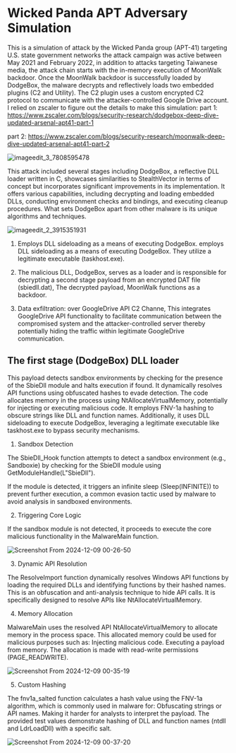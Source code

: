 # Wicked Panda APT Adversary Simulation

This is a simulation of attack by the Wicked Panda group (APT-41) targeting U.S. state government networks the attack campaign was active between May 2021 and February 2022, in addition to attacks targeting Taiwanese media, the attack chain starts with the in-memory execution of MoonWalk backdoor. Once the MoonWalk backdoor is successfully loaded by DodgeBox, the malware decrypts and reflectively loads two embedded plugins (C2 and Utility). The C2 plugin uses a custom encrypted C2 protocol to communicate with the attacker-controlled Google Drive account.
I relied on zscaler to figure out the details to make this simulation: 
part 1: https://www.zscaler.com/blogs/security-research/dodgebox-deep-dive-updated-arsenal-apt41-part-1

part 2: https://www.zscaler.com/blogs/security-research/moonwalk-deep-dive-updated-arsenal-apt41-part-2

![imageedit_3_7808595478](https://github.com/user-attachments/assets/9e7691fa-0407-409a-bf71-e0f6ea00d19e)

This attack included several stages including DodgeBox, a reflective DLL loader written in C, showcases similarities to StealthVector in terms of concept but incorporates significant improvements in its implementation. It offers various capabilities, including decrypting and loading embedded DLLs, conducting environment checks and bindings, and executing cleanup procedures. What sets DodgeBox apart from other malware is its unique algorithms and techniques.

![imageedit_2_3915351931](https://github.com/user-attachments/assets/1ddd642e-4cd1-4bb5-bfc1-6a8e342d6364)

1. Employs DLL sideloading as a means of executing DodgeBox. employs DLL sideloading as a means of executing DodgeBox. They utilize a legitimate executable (taskhost.exe).
 
2. The malicious DLL, DodgeBox, serves as a loader and is responsible for decrypting a second stage payload from an encrypted DAT file (sbiedll.dat), The decrypted payload, MoonWalk functions as a backdoor.

3. Data exfiltration: over GoogleDrive API C2 Channe, This integrates GoogleDrive API functionality to facilitate communication between the compromised system and the attacker-controlled server thereby potentially hiding the traffic within legitimate GoogleDrive communication.


## The first stage (DodgeBox) DLL loader


This payload detects sandbox environments by checking for the presence of the SbieDll module and halts execution if found. It dynamically resolves API functions using obfuscated hashes to evade detection. The code allocates memory in the process using NtAllocateVirtualMemory, potentially for injecting or executing malicious code. It employs FNV-1a hashing to obscure strings like DLL and function names. Additionally, it uses DLL sideloading to execute DodgeBox, leveraging a legitimate executable like taskhost.exe to bypass security mechanisms.

1. Sandbox Detection

The SbieDll_Hook function attempts to detect a sandbox environment (e.g., Sandboxie) by checking for the SbieDll module using GetModuleHandle(L"SbieDll").

If the module is detected, it triggers an infinite sleep (Sleep(INFINITE)) to prevent further execution, a common evasion tactic used by malware to avoid analysis in sandboxed environments.

2. Triggering Core Logic

If the sandbox module is not detected, it proceeds to execute the core malicious functionality in the MalwareMain function.


![Screenshot From 2024-12-09 00-26-50](https://github.com/user-attachments/assets/c8380ffa-729b-452b-93ff-3b898f350b1f)


3. Dynamic API Resolution

The ResolveImport function dynamically resolves Windows API functions by loading the required DLLs and identifying functions by their hashed names. This is an obfuscation and anti-analysis technique to hide API calls.
It is specifically designed to resolve APIs like NtAllocateVirtualMemory.

4. Memory Allocation

MalwareMain uses the resolved API NtAllocateVirtualMemory to allocate memory in the process space. This allocated memory could be used for malicious purposes such as:
Injecting malicious code.
Executing a payload from memory.
The allocation is made with read-write permissions (PAGE_READWRITE).


![Screenshot From 2024-12-09 00-35-19](https://github.com/user-attachments/assets/9da6c6c8-65f6-4181-b658-71dbdc557e78)


5. Custom Hashing

The fnv1a_salted function calculates a hash value using the FNV-1a algorithm, which is commonly used in malware for:
Obfuscating strings or API names.
Making it harder for analysts to interpret the payload.
The provided test values demonstrate hashing of DLL and function names (ntdll and LdrLoadDll) with a specific salt.

![Screenshot From 2024-12-09 00-37-20](https://github.com/user-attachments/assets/b95faa30-b9aa-4d0c-a631-e06f37af81d3)


